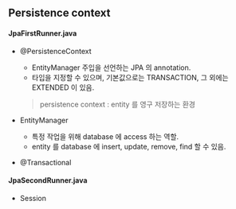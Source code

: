 ## Persistence context  
  
#### JpaFirstRunner.java
  
- @PersistenceContext
    - EntityManager 주입을 선언하는 JPA 의 annotation.
    - 타입을 지정할 수 있으며, 기본값으로는 TRANSACTION, 그 외에는 EXTENDED 이 있음.
    > persistence context : entity 를 영구 저장하는 환경

- EntityManager
    - 특정 작업을 위해 database 에  access 하는 역할.
    - entity 를 database 에 insert, update, remove, find 할 수 있음.

- @Transactional

#### JpaSecondRunner.java

- Session